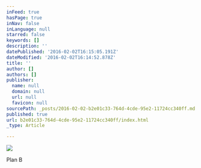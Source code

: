 ```yaml
---
inFeed: true
hasPage: true
inNav: false
inLanguage: null
starred: false
keywords: []
description: ''
datePublished: '2016-02-02T16:15:05.191Z'
dateModified: '2016-02-02T16:14:52.878Z'
title: ''
author: []
authors: []
publisher:
  name: null
  domain: null
  url: null
  favicon: null
sourcePath: _posts/2016-02-02-b2e01c33-764d-4cde-95e2-11724cc340ff.md
published: true
url: b2e01c33-764d-4cde-95e2-11724cc340ff/index.html
_type: Article

---
```

![](https://the-grid-user-content.s3-us-west-2.amazonaws.com/667647f0-3287-4387-a091-342f00a5d0fd.jpg)

Plan B